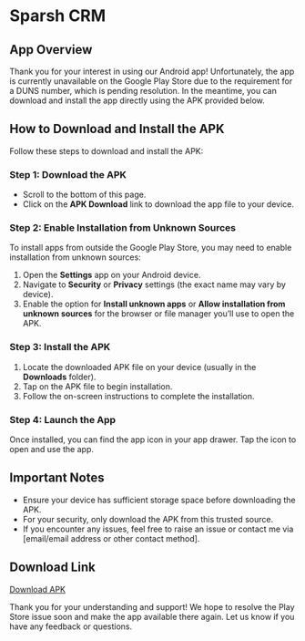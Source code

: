 # Sparsh CRM

## App Overview
Thank you for your interest in using our Android app! Unfortunately, the app is currently unavailable on the Google Play Store due to the requirement for a DUNS number, which is pending resolution. In the meantime, you can download and install the app directly using the APK provided below.

## How to Download and Install the APK

Follow these steps to download and install the APK:

### Step 1: Download the APK
- Scroll to the bottom of this page.
- Click on the **APK Download** link to download the app file to your device.

### Step 2: Enable Installation from Unknown Sources
To install apps from outside the Google Play Store, you may need to enable installation from unknown sources:
1. Open the **Settings** app on your Android device.
2. Navigate to **Security** or **Privacy** settings (the exact name may vary by device).
3. Enable the option for **Install unknown apps** or **Allow installation from unknown sources** for the browser or file manager you’ll use to open the APK.

### Step 3: Install the APK
1. Locate the downloaded APK file on your device (usually in the **Downloads** folder).
2. Tap on the APK file to begin installation.
3. Follow the on-screen instructions to complete the installation.

### Step 4: Launch the App
Once installed, you can find the app icon in your app drawer. Tap the icon to open and use the app.

## Important Notes
- Ensure your device has sufficient storage space before downloading the APK.
- For your security, only download the APK from this trusted source.
- If you encounter any issues, feel free to raise an issue or contact me via [email/email address or other contact method].

## Download Link
[Download APK](#)

Thank you for your understanding and support! We hope to resolve the Play Store issue soon and make the app available there again. Let us know if you have any feedback or questions.

